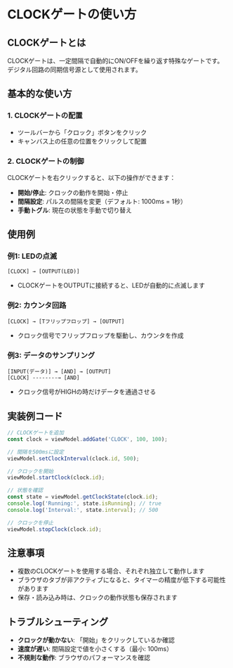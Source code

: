 # CLOCKゲートの使い方

## CLOCKゲートとは
CLOCKゲートは、一定間隔で自動的にON/OFFを繰り返す特殊なゲートです。デジタル回路の同期信号源として使用されます。

## 基本的な使い方

### 1. CLOCKゲートの配置
- ツールバーから「クロック」ボタンをクリック
- キャンバス上の任意の位置をクリックして配置

### 2. CLOCKゲートの制御
CLOCKゲートを右クリックすると、以下の操作ができます：
- **開始/停止**: クロックの動作を開始・停止
- **間隔設定**: パルスの間隔を変更（デフォルト: 1000ms = 1秒）
- **手動トグル**: 現在の状態を手動で切り替え

## 使用例

### 例1: LEDの点滅
```
[CLOCK] → [OUTPUT(LED)]
```
- CLOCKゲートをOUTPUTに接続すると、LEDが自動的に点滅します

### 例2: カウンタ回路
```
[CLOCK] → [Tフリップフロップ] → [OUTPUT]
```
- クロック信号でフリップフロップを駆動し、カウンタを作成

### 例3: データのサンプリング
```
[INPUT(データ)] → [AND] → [OUTPUT]
[CLOCK] --------→ [AND]
```
- クロック信号がHIGHの時だけデータを通過させる

## 実装例コード

```javascript
// CLOCKゲートを追加
const clock = viewModel.addGate('CLOCK', 100, 100);

// 間隔を500msに設定
viewModel.setClockInterval(clock.id, 500);

// クロックを開始
viewModel.startClock(clock.id);

// 状態を確認
const state = viewModel.getClockState(clock.id);
console.log('Running:', state.isRunning); // true
console.log('Interval:', state.interval); // 500

// クロックを停止
viewModel.stopClock(clock.id);
```

## 注意事項
- 複数のCLOCKゲートを使用する場合、それぞれ独立して動作します
- ブラウザのタブが非アクティブになると、タイマーの精度が低下する可能性があります
- 保存・読み込み時は、クロックの動作状態も保存されます

## トラブルシューティング
- **クロックが動かない**: 「開始」をクリックしているか確認
- **速度が遅い**: 間隔設定で値を小さくする（最小: 100ms）
- **不規則な動作**: ブラウザのパフォーマンスを確認